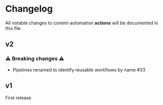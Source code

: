 # Changelog

All notable changes to coreint-automation **actions** will be documented in this file.

## v2

### ⚠️️  Breaking changes ⚠️

- Pipelines renamed to identify reusable workflows by name #33


## v1

First release
